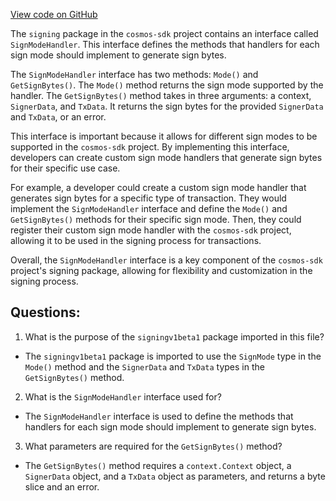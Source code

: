 [View code on GitHub](https://github.com/cosmos/cosmos-sdk/blob/main/x/tx/signing/sign_mode_handler.go)

The `signing` package in the `cosmos-sdk` project contains an interface called `SignModeHandler`. This interface defines the methods that handlers for each sign mode should implement to generate sign bytes. 

The `SignModeHandler` interface has two methods: `Mode()` and `GetSignBytes()`. The `Mode()` method returns the sign mode supported by the handler. The `GetSignBytes()` method takes in three arguments: a context, `SignerData`, and `TxData`. It returns the sign bytes for the provided `SignerData` and `TxData`, or an error.

This interface is important because it allows for different sign modes to be supported in the `cosmos-sdk` project. By implementing this interface, developers can create custom sign mode handlers that generate sign bytes for their specific use case. 

For example, a developer could create a custom sign mode handler that generates sign bytes for a specific type of transaction. They would implement the `SignModeHandler` interface and define the `Mode()` and `GetSignBytes()` methods for their specific sign mode. Then, they could register their custom sign mode handler with the `cosmos-sdk` project, allowing it to be used in the signing process for transactions.

Overall, the `SignModeHandler` interface is a key component of the `cosmos-sdk` project's signing package, allowing for flexibility and customization in the signing process.
## Questions: 
 1. What is the purpose of the `signingv1beta1` package imported in this file?
- The `signingv1beta1` package is imported to use the `SignMode` type in the `Mode()` method and the `SignerData` and `TxData` types in the `GetSignBytes()` method.

2. What is the `SignModeHandler` interface used for?
- The `SignModeHandler` interface is used to define the methods that handlers for each sign mode should implement to generate sign bytes.

3. What parameters are required for the `GetSignBytes()` method?
- The `GetSignBytes()` method requires a `context.Context` object, a `SignerData` object, and a `TxData` object as parameters, and returns a byte slice and an error.
